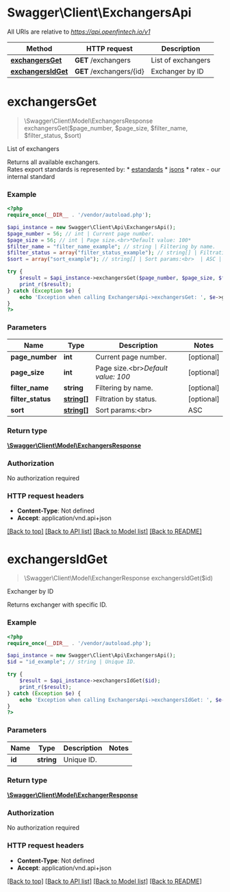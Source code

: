 # Swagger\Client\ExchangersApi

All URIs are relative to *https://api.openfintech.io/v1*

Method | HTTP request | Description
------------- | ------------- | -------------
[**exchangersGet**](ExchangersApi.md#exchangersGet) | **GET** /exchangers | List of exchangers
[**exchangersIdGet**](ExchangersApi.md#exchangersIdGet) | **GET** /exchangers/{id} | Exchanger by ID


# **exchangersGet**
> \Swagger\Client\Model\ExchangersResponse exchangersGet($page_number, $page_size, $filter_name, $filter_status, $sort)

List of exchangers

Returns all available exchangers.<br> Rates export standards is represented by:  * [estandards](http://estandards.info) * [jsons](http://jsons.info) * ratex - our internal standard

### Example
```php
<?php
require_once(__DIR__ . '/vendor/autoload.php');

$api_instance = new Swagger\Client\Api\ExchangersApi();
$page_number = 56; // int | Current page number.
$page_size = 56; // int | Page size.<br>*Default value: 100*
$filter_name = "filter_name_example"; // string | Filtering by name.
$filter_status = array("filter_status_example"); // string[] | Filtration by status.
$sort = array("sort_example"); // string[] | Sort params:<br>  | ASC | DESC | |-----|------| | name | -name | | status | -status | | wmid | -wmid | | rate_type | -rate_type | | rates_export_standard | <nobr>-rates_export_standard</nobr> |

try {
    $result = $api_instance->exchangersGet($page_number, $page_size, $filter_name, $filter_status, $sort);
    print_r($result);
} catch (Exception $e) {
    echo 'Exception when calling ExchangersApi->exchangersGet: ', $e->getMessage(), PHP_EOL;
}
?>
```

### Parameters

Name | Type | Description  | Notes
------------- | ------------- | ------------- | -------------
 **page_number** | **int**| Current page number. | [optional]
 **page_size** | **int**| Page size.&lt;br&gt;*Default value: 100* | [optional]
 **filter_name** | **string**| Filtering by name. | [optional]
 **filter_status** | [**string[]**](../Model/string.md)| Filtration by status. | [optional]
 **sort** | [**string[]**](../Model/string.md)| Sort params:&lt;br&gt;  | ASC | DESC | |-----|------| | name | -name | | status | -status | | wmid | -wmid | | rate_type | -rate_type | | rates_export_standard | &lt;nobr&gt;-rates_export_standard&lt;/nobr&gt; | | [optional]

### Return type

[**\Swagger\Client\Model\ExchangersResponse**](../Model/ExchangersResponse.md)

### Authorization

No authorization required

### HTTP request headers

 - **Content-Type**: Not defined
 - **Accept**: application/vnd.api+json

[[Back to top]](#) [[Back to API list]](../../README.md#documentation-for-api-endpoints) [[Back to Model list]](../../README.md#documentation-for-models) [[Back to README]](../../README.md)

# **exchangersIdGet**
> \Swagger\Client\Model\ExchangerResponse exchangersIdGet($id)

Exchanger by ID

Returns exchanger with specific ID.

### Example
```php
<?php
require_once(__DIR__ . '/vendor/autoload.php');

$api_instance = new Swagger\Client\Api\ExchangersApi();
$id = "id_example"; // string | Unique ID.

try {
    $result = $api_instance->exchangersIdGet($id);
    print_r($result);
} catch (Exception $e) {
    echo 'Exception when calling ExchangersApi->exchangersIdGet: ', $e->getMessage(), PHP_EOL;
}
?>
```

### Parameters

Name | Type | Description  | Notes
------------- | ------------- | ------------- | -------------
 **id** | **string**| Unique ID. |

### Return type

[**\Swagger\Client\Model\ExchangerResponse**](../Model/ExchangerResponse.md)

### Authorization

No authorization required

### HTTP request headers

 - **Content-Type**: Not defined
 - **Accept**: application/vnd.api+json

[[Back to top]](#) [[Back to API list]](../../README.md#documentation-for-api-endpoints) [[Back to Model list]](../../README.md#documentation-for-models) [[Back to README]](../../README.md)

